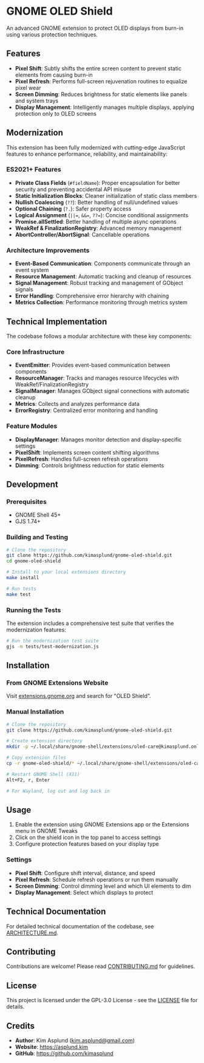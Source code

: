 # GNOME OLED Shield

An advanced GNOME extension to protect OLED displays from burn-in using various protection techniques.

## Features

- **Pixel Shift**: Subtly shifts the entire screen content to prevent static elements from causing burn-in
- **Pixel Refresh**: Performs full-screen rejuvenation routines to equalize pixel wear
- **Screen Dimming**: Reduces brightness for static elements like panels and system trays
- **Display Management**: Intelligently manages multiple displays, applying protection only to OLED screens

## Modernization

This extension has been fully modernized with cutting-edge JavaScript features to enhance performance, reliability, and maintainability:

### ES2021+ Features

- **Private Class Fields** (`#fieldName`): Proper encapsulation for better security and preventing accidental API misuse
- **Static Initialization Blocks**: Cleaner initialization of static class members
- **Nullish Coalescing** (`??`): Better handling of null/undefined values
- **Optional Chaining** (`?.`): Safer property access
- **Logical Assignment** (`||=`, `&&=`, `??=`): Concise conditional assignments
- **Promise.allSettled**: Better handling of multiple async operations
- **WeakRef & FinalizationRegistry**: Advanced memory management
- **AbortController/AbortSignal**: Cancellable operations

### Architecture Improvements

- **Event-Based Communication**: Components communicate through an event system
- **Resource Management**: Automatic tracking and cleanup of resources
- **Signal Management**: Robust tracking and management of GObject signals
- **Error Handling**: Comprehensive error hierarchy with chaining
- **Metrics Collection**: Performance monitoring through metrics system

## Technical Implementation

The codebase follows a modular architecture with these key components:

### Core Infrastructure

- **EventEmitter**: Provides event-based communication between components
- **ResourceManager**: Tracks and manages resource lifecycles with WeakRef/FinalizationRegistry
- **SignalManager**: Manages GObject signal connections with automatic cleanup
- **Metrics**: Collects and analyzes performance data
- **ErrorRegistry**: Centralized error monitoring and handling

### Feature Modules

- **DisplayManager**: Manages monitor detection and display-specific settings
- **PixelShift**: Implements screen content shifting algorithms
- **PixelRefresh**: Handles full-screen refresh operations
- **Dimming**: Controls brightness reduction for static elements

## Development

### Prerequisites

- GNOME Shell 45+
- GJS 1.74+

### Building and Testing

```bash
# Clone the repository
git clone https://github.com/kimasplund/gnome-oled-shield.git
cd gnome-oled-shield

# Install to your local extensions directory
make install

# Run tests
make test
```

### Running the Tests

The extension includes a comprehensive test suite that verifies the modernization features:

```bash
# Run the modernization test suite
gjs -m tests/test-modernization.js
```

## Installation

### From GNOME Extensions Website

Visit [extensions.gnome.org](https://extensions.gnome.org) and search for "OLED Shield".

### Manual Installation

```bash
# Clone the repository
git clone https://github.com/kimasplund/gnome-oled-shield.git

# Create extension directory
mkdir -p ~/.local/share/gnome-shell/extensions/oled-care@kimasplund.online

# Copy extension files
cp -r gnome-oled-shield/* ~/.local/share/gnome-shell/extensions/oled-care@kimasplund.online/

# Restart GNOME Shell (X11)
Alt+F2, r, Enter

# For Wayland, log out and log back in
```

## Usage

1. Enable the extension using GNOME Extensions app or the Extensions menu in GNOME Tweaks
2. Click on the shield icon in the top panel to access settings
3. Configure protection features based on your display type

### Settings

- **Pixel Shift**: Configure shift interval, distance, and speed
- **Pixel Refresh**: Schedule refresh operations or run them manually
- **Screen Dimming**: Control dimming level and which UI elements to dim
- **Display Management**: Select which displays to protect

## Technical Documentation

For detailed technical documentation of the codebase, see [ARCHITECTURE.md](./ARCHITECTURE.md).

## Contributing

Contributions are welcome! Please read [CONTRIBUTING.md](./CONTRIBUTING.md) for guidelines.

## License

This project is licensed under the GPL-3.0 License - see the [LICENSE](LICENSE) file for details.

## Credits

- **Author**: Kim Asplund (kim.asplund@gmail.com)
- **Website**: https://asplund.kim
- **GitHub**: https://github.com/kimasplund
  